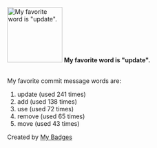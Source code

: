 <img src="https://my-badges.github.io/my-badges/favorite-word.png" alt="My favorite word is &quot;update&quot;." title="My favorite word is &quot;update&quot;." width="128">
<strong>My favorite word is &quot;update&quot;.</strong>
<br><br>

My favorite commit message words are:

1. update (used 241 times)
2. add (used 138 times)
3. use (used 72 times)
4. remove (used 65 times)
5. move (used 43 times)


Created by <a href="https://github.com/my-badges/my-badges">My Badges</a>
